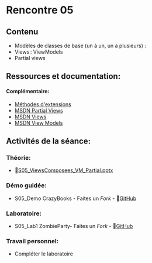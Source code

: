 # Rencontre 05

## Contenu
- Modèles de classes de base (un à un, un à plusieurs) :
- Views :  ViewModels 
- Partial views 

## Ressources et documentation: 

#### Complémentaire: 
- [Méthodes d'extensions](https://docs.microsoft.com/fr-ca/dotnet/csharp/programming-guide/classes-and-structs/extension-methods)
- [MSDN Partial Views](https://docs.microsoft.com/fr-ca/dotnet/framework/data/adonet/ef/language-reference/queries-in-linq-to-entities)
- [MSDN Views](https://docs.microsoft.com/en-us/aspnet/core/mvc/views/overview?view=aspnetcore-6.0)
- [MSDN View Models](https://docs.microsoft.com/en-us/aspnet/core/mvc/views/overview?view=aspnetcore-6.0#strongly-typed-data-viewmodel) 

## Activités de la séance: 
### Théorie:  
- 🔗[S05_ViewsComposees_VM_Partial.pptx](C:\Users\valerie.turgeon\Desktop\BW5_E24\E24_S05_Lab1\ZombieParty)

### Démo guidée:
- S05_Demo CrazyBooks - Faites un *Fork* - 🔗[GitHub](https://github.com/ProgWebTransFC/E24_S05_Demo1)

### Laboratoire: 
- S05_Lab1 ZombieParty- Faites un *Fork* - 🔗[GitHub](https://github.com/ProgWebTransFC/E24_S05_Lab1)


### Travail personnel: 
- Compléter le laboratoire